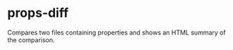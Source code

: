 
# props-diff

Compares two files containing properties and shows an HTML summary of the comparison.
